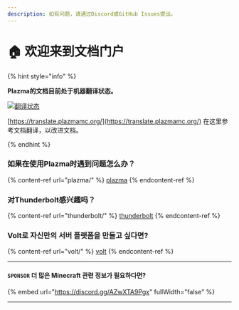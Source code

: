 ```yaml
---
description: 如有问题，请通过Discord或GitHub Issues提出。
---
```


# 🏠 欢迎来到文档门户

{% hint style="info" %}

**Plazma的文档目前处于机器翻译状态。**

[![翻译状态](https://badge.plazmamc.org/internal/crowdin)](https://translate.plazmamc.org/)

[https://translate.plazmamc.org/](https://translate.plazmamc.org/) 在这里参考文档翻译，以改进文档。

{% endhint %}

### 如果在使用Plazma时遇到问题怎么办？

{% content-ref url="plazma/" %}
[plazma](plazma/)
{% endcontent-ref %}

### 对Thunderbolt感兴趣吗？

{% content-ref url="thunderbolt/" %}
[thunderbolt](thunderbolt/)
{% endcontent-ref %}

### Volt로 자신만의 서버 플랫폼을 만들고 싶다면?

{% content-ref url="volt/" %}
[volt](volt/)
{% endcontent-ref %}

***

#### `SPONSOR` 더 많은 Minecraft 관련 정보가 필요하다면? <a href="#etc-1" id="etc-1"></a>

{% embed url="https://discord.gg/AZwXTA9Pgx" fullWidth="false" %}

***
